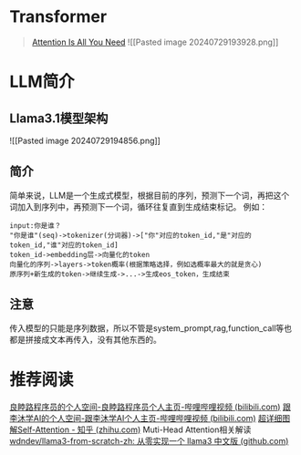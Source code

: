 # Transformer
> [Attention Is All You Need](https://arxiv.org/pdf/1706.03762)
![[Pasted image 20240729193928.png]]
# LLM简介
## Llama3.1模型架构
![[Pasted image 20240729194856.png]]
## 简介
简单来说，LLM是一个生成式模型，根据目前的序列，预测下一个词，再把这个词加入到序列中，再预测下一个词，循环往复直到生成结束标记。
例如：
```
input:你是谁？
"你是谁"(seq)->tokenizer(分词器)->["你"对应的token_id,"是"对应的token_id,"谁"对应的token_id]
token_id->embedding层->向量化的token
向量化的序列->layers->token概率(根据策略选择，例如选概率最大的就是贪心)
原序列+新生成的token->继续生成->...->生成eos_token，生成结束
```
## 注意
传入模型的只能是序列数据，所以不管是system_prompt,rag,function_call等也都是拼接成文本再传入，没有其他东西的。

# 推荐阅读
[良睦路程序员的个人空间-良睦路程序员个人主页-哔哩哔哩视频 (bilibili.com)](https://space.bilibili.com/45156039?spm_id_from=333.337.0.0)
[跟李沐学AI的个人空间-跟李沐学AI个人主页-哔哩哔哩视频 (bilibili.com)](https://space.bilibili.com/1567748478?spm_id_from=333.337.0.0)
[超详细图解Self-Attention - 知乎 (zhihu.com)](https://zhuanlan.zhihu.com/p/410776234)
Muti-Head Attention相关解读
[wdndev/llama3-from-scratch-zh: 从零实现一个 llama3 中文版 (github.com)](https://github.com/wdndev/llama3-from-scratch-zh)

